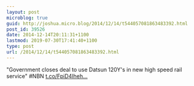 ```yaml
---
layout: post
microblog: true
guid: http://joshua.micro.blog/2014/12/14/t544057081863483392.html
post_id: 39526
date: 2014-12-14T20:11:31+1100
lastmod: 2019-07-30T17:41:40+1100
type: post
url: /2014/12/14/t544057081863483392.html
---
```

"Government closes deal to use Datsun 120Y's in new high speed rail service" #NBN [t.co/FpiD4Iheh...](http://t.co/FpiD4Iheh9)
